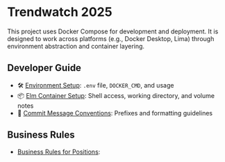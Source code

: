 # Trendwatch 2025

This project uses Docker Compose for development and deployment. It is designed to work across platforms (e.g., Docker Desktop, Lima) through environment abstraction and container layering.

## Developer Guide

- 🛠 [Environment Setup](docs/env-setup.md): `.env` file, `DOCKER_CMD`, and usage
- 📦 [Elm Container Setup](docs/elm-container.md): Shell access, working directory, and volume notes
- 📝 [Commit Message Conventions](docs/COMMIT_CONVENTIONS.md): Prefixes and formatting guidelines

## Business Rules
- [Business Rules for Positions](docs/position-business-rules.md): 